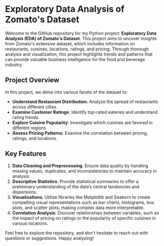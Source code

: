 # Exploratory Data Analysis of Zomato's Dataset

Welcome to the GitHub repository for my Python project: **Exploratory Data Analysis (EDA) of Zomato's Dataset**. This project aims to uncover insights from Zomato's extensive dataset, which includes information on restaurants, cuisines, locations, ratings, and pricing. Through thorough analysis and visualization, this project highlights trends and patterns that can provide valuable business intelligence for the food and beverage industry.

## Project Overview

In this project, we delve into various facets of the dataset to:
- **Understand Restaurant Distribution**: Analyze the spread of restaurants across different cities.
- **Examine Customer Ratings**: Identify top-rated eateries and understand rating trends.
- **Explore Cuisine Popularity**: Investigate which cuisines are favored in different regions.
- **Assess Pricing Patterns**: Examine the correlation between pricing, ratings, and locations.

## Key Features

1. **Data Cleaning and Preprocessing**: Ensure data quality by handling missing values, duplicates, and inconsistencies to maintain accuracy in analysis.
2. **Descriptive Statistics**: Provide statistical summaries to offer a preliminary understanding of the data’s central tendencies and dispersions.
3. **Visualizations**: Utilize libraries like Matplotlib and Seaborn to create compelling visual representations such as bar charts, histograms, box plots, and scatter plots, making complex data more interpretable.
4. **Correlation Analysis**: Discover relationships between variables, such as the impact of pricing on ratings or the popularity of specific cuisines in various locations.

Feel free to explore the repository, and don't hesitate to reach out with questions or suggestions. Happy analyzing!
